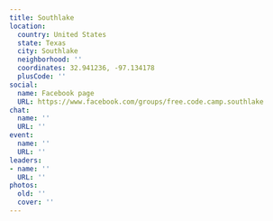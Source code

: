 ```yaml
---
title: Southlake
location:
  country: United States
  state: Texas
  city: Southlake
  neighborhood: ''
  coordinates: 32.941236, -97.134178
  plusCode: ''
social:
  name: Facebook page
  URL: https://www.facebook.com/groups/free.code.camp.southlake
chat:
  name: ''
  URL: ''
event:
  name: ''
  URL: ''
leaders:
- name: ''
  URL: ''
photos:
  old: ''
  cover: ''
---
```


